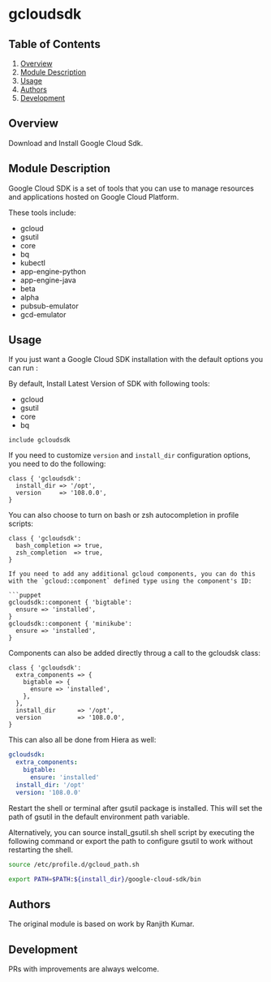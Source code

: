# gcloudsdk

## Table of Contents

1. [Overview][overview]
2. [Module Description][module-description]
3. [Usage][usage]
4. [Authors][authors]
5. [Development][development]

## Overview

Download and Install Google Cloud Sdk.

## Module Description

Google Cloud SDK is a set of tools that you can use to manage resources and applications hosted on Google Cloud Platform.

These tools include:

- gcloud
- gsutil
- core
- bq
- kubectl
- app-engine-python
- app-engine-java
- beta
- alpha
- pubsub-emulator
- gcd-emulator

## Usage

If you just want a Google Cloud SDK installation with the default options you can run :

By default, Install Latest Version of SDK with following tools:

- gcloud
- gsutil
- core
- bq

```puppet
include gcloudsdk
```

If you need to customize `version` and `install_dir` configuration options, you need to do the following:

```puppet
class { 'gcloudsdk':
  install_dir => '/opt',
  version     => '108.0.0',
}
```

You can also choose to turn on bash or zsh autocompletion in profile scripts:

```puppet
class { 'gcloudsdk':
  bash_completion => true,
  zsh_completion  => true,
}

If you need to add any additional gcloud components, you can do this with the `gcloud::component` defined type using the component's ID:

```puppet
gcloudsdk::component { 'bigtable':
  ensure => 'installed',
}
gcloudsdk::component { 'minikube':
  ensure => 'installed',
}
```

Components can also be added directly throug a call to the gcloudsk class:

```puppet
class { 'gcloudsdk':
  extra_components => {
    bigtable => {
      ensure => 'installed',
    },
  },
  install_dir      => '/opt',
  version          => '108.0.0',
}
```

This can also all be done from Hiera as well:

```yaml
gcloudsdk:
  extra_components:
    bigtable:
      ensure: 'installed'
  install_dir: '/opt'
  version: '108.0.0'
```

Restart the shell or terminal after gsutil package is installed. This will set the path of gsutil in the default environment path variable.

Alternatively, you can source install_gsutil.sh shell script by executing the following command or export the path to configure gsutil to work without restarting the shell.

```sh
source /etc/profile.d/gcloud_path.sh
```

```sh
export PATH=$PATH:${install_dir}/google-cloud-sdk/bin
```

## Authors

The original module is based on work by Ranjith Kumar.

## Development

PRs with improvements are always welcome.

[overview]: https://github.com/broadinstitute/puppet-gcloudsdk#overview
[module-description]: https://github.com/broadinstitute/puppet-gcloudsdk#module-description
[usage]: https://github.com/broadinstitute/puppet-gcloudsdk#usage
[authors]: https://github.com/broadinstitute/puppet-gcloudsdk#authors
[development]: https://github.com/broadinstitute/puppet-gcloudsdk#development
